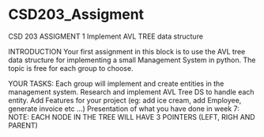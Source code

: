 # CSD203_Assigment
CSD 203 ASSIGMENT 1
Implement AVL TREE data structure

INTRODUCTION
Your first assignment in this block is to use the AVL tree data structure for implementing a small Management System in python. The topic is free for each group to choose.

YOUR TASKS: 
Each group will implement and create entities in the management system.
Research and implement AVL Tree DS to handle each entity.
Add Features for your project (eg: add ice cream, add Employee, generate invoice  etc …)
Presentation of what you have done in week 7:
NOTE: EACH NODE IN THE TREE WILL HAVE 3 POINTERS (LEFT, RIGH AND PARENT)
